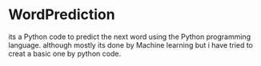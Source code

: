 # WordPrediction

its a Python code to predict the next word using the Python programming language. although mostly its done by Machine learning but i have tried to creat a basic one by python code.
